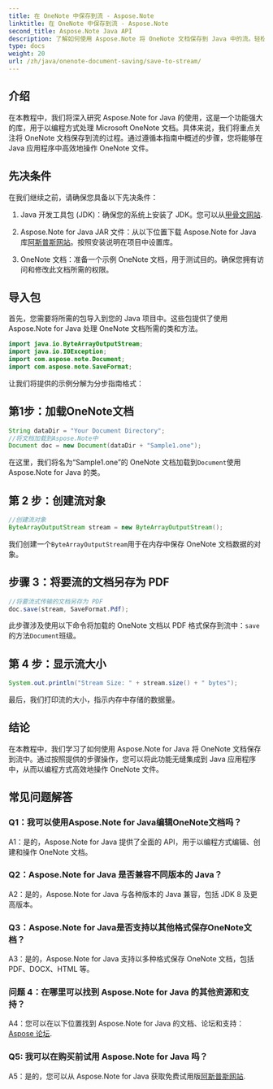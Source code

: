 ```yaml
---
title: 在 OneNote 中保存到流 - Aspose.Note
linktitle: 在 OneNote 中保存到流 - Aspose.Note
second_title: Aspose.Note Java API
description: 了解如何使用 Aspose.Note 将 OneNote 文档保存到 Java 中的流。轻松将此功能集成到您的应用程序中。
type: docs
weight: 20
url: /zh/java/onenote-document-saving/save-to-stream/
---
```

## 介绍

在本教程中，我们将深入研究 Aspose.Note for Java 的使用，这是一个功能强大的库，用于以编程方式处理 Microsoft OneNote 文档。具体来说，我们将重点关注将 OneNote 文档保存到流的过程。通过遵循本指南中概述的步骤，您将能够在 Java 应用程序中高效地操作 OneNote 文件。

## 先决条件

在我们继续之前，请确保您具备以下先决条件：

1.  Java 开发工具包 (JDK)：确保您的系统上安装了 JDK。您可以从[甲骨文网站](https://www.oracle.com/java/technologies/javase-jdk11-downloads.html).
   
2. Aspose.Note for Java JAR 文件：从以下位置下载 Aspose.Note for Java 库[阿斯普斯网站](https://releases.aspose.com/note/java/)。按照安装说明在项目中设置库。

3. OneNote 文档：准备一个示例 OneNote 文档，用于测试目的。确保您拥有访问和修改此文档所需的权限。

## 导入包

首先，您需要将所需的包导入到您的 Java 项目中。这些包提供了使用 Aspose.Note for Java 处理 OneNote 文档所需的类和方法。

```java
import java.io.ByteArrayOutputStream;
import java.io.IOException;
import com.aspose.note.Document;
import com.aspose.note.SaveFormat;
```

让我们将提供的示例分解为分步指南格式：

## 第1步：加载OneNote文档

```java
String dataDir = "Your Document Directory";
//将文档加载到Aspose.Note中
Document doc = new Document(dataDir + "Sample1.one");
```

在这里，我们将名为“Sample1.one”的 OneNote 文档加载到`Document`使用 Aspose.Note for Java 的类。

## 第 2 步：创建流对象

```java
//创建流对象
ByteArrayOutputStream stream = new ByteArrayOutputStream();
```

我们创建一个`ByteArrayOutputStream`用于在内存中保存 OneNote 文档数据的对象。

## 步骤 3：将要流的文档另存为 PDF

```java
//将要流式传输的文档另存为 PDF
doc.save(stream, SaveFormat.Pdf);
```

此步骤涉及使用以下命令将加载的 OneNote 文档以 PDF 格式保存到流中：`save`的方法`Document`班级。

## 第 4 步：显示流大小

```java
System.out.println("Stream Size: " + stream.size() + " bytes");
```

最后，我们打印流的大小，指示内存中存储的数据量。

## 结论

在本教程中，我们学习了如何使用 Aspose.Note for Java 将 OneNote 文档保存到流中。通过按照提供的步骤操作，您可以将此功能无缝集成到 Java 应用程序中，从而以编程方式高效地操作 OneNote 文件。

## 常见问题解答

### Q1：我可以使用Aspose.Note for Java编辑OneNote文档吗？

A1：是的，Aspose.Note for Java 提供了全面的 API，用于以编程方式编辑、创建和操作 OneNote 文档。

### Q2：Aspose.Note for Java 是否兼容不同版本的 Java？

A2：是的，Aspose.Note for Java 与各种版本的 Java 兼容，包括 JDK 8 及更高版本。

### Q3：Aspose.Note for Java是否支持以其他格式保存OneNote文档？

A3：是的，Aspose.Note for Java 支持以多种格式保存 OneNote 文档，包括 PDF、DOCX、HTML 等。

### 问题 4：在哪里可以找到 Aspose.Note for Java 的其他资源和支持？

A4：您可以在以下位置找到 Aspose.Note for Java 的文档、论坛和支持：[Aspose 论坛](https://forum.aspose.com/c/note/28).

### Q5: 我可以在购买前试用 Aspose.Note for Java 吗？

 A5：是的，您可以从 Aspose.Note for Java 获取免费试用版[阿斯普斯网站](https://releases.aspose.com/).